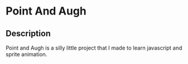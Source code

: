 # Point And Augh

## Description

Point and Augh is a silly little project that I made to learn javascript and sprite animation. 
